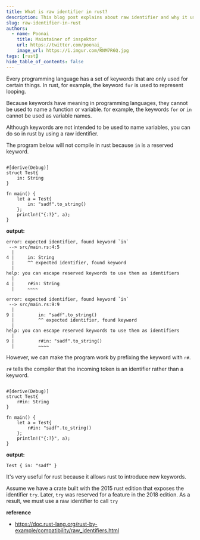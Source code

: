 ```yaml
---
title: What is raw identifier in rust?
description: This blog post explains about raw identifier and why it used.
slug: raw-identifier-in-rust
authors:
  - name: Poonai
    title: Maintainer of inspektor
    url: https://twitter.com/poonai_
    image_url: https://i.imgur.com/RNM7R6Q.jpg
tags: [rust]
hide_table_of_contents: false
---
```


Every programming language has a set of keywords that are only used for certain things. In rust, for example, the keyword `for` is used to represent looping.

Because keywords have meaning in programming languages, they cannot be used to name a function or variable. for example, the keywords `for` or `in` cannot be used as variable names.

Although keywords are not intended to be used to name variables, you can do so in rust by using a raw identifier.

The program below will not compile in rust because `in` is a reserved keyword.

```

#[derive(Debug)]
struct Test{
    in: String
}

fn main() {
    let a = Test{
        in: "sadf".to_string()
    };
    println!("{:?}", a);
}

```

**output:**

```
error: expected identifier, found keyword `in`
 --> src/main.rs:4:5
  |
4 |     in: String
  |     ^^ expected identifier, found keyword
  |
help: you can escape reserved keywords to use them as identifiers
  |
4 |     r#in: String
  |     ~~~~

error: expected identifier, found keyword `in`
 --> src/main.rs:9:9
  |
9 |         in: "sadf".to_string()
  |         ^^ expected identifier, found keyword
  |
help: you can escape reserved keywords to use them as identifiers
  |
9 |         r#in: "sadf".to_string()
  |         ~~~~
```
However, we can make the program work by prefixing the keyword with `r#`.

`r#` tells the compiler that the incoming token is an identifier rather than a keyword.

```

#[derive(Debug)]
struct Test{
    r#in: String
}

fn main() {
    let a = Test{
        r#in: "sadf".to_string()
    };
    println!("{:?}", a);
}
```

**output:**

```
Test { in: "sadf" }
```

It's very useful for rust because it allows rust to introduce new keywords.

Assume we have a crate built with the 2015 rust edition that exposes the identifier `try`. Later, `try` was reserved for a feature in the 2018 edition. As a result, we must use a raw identifier to call `try`

**reference**
- https://doc.rust-lang.org/rust-by-example/compatibility/raw_identifiers.html
